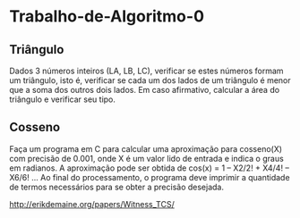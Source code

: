 # Trabalho-de-Algoritmo-0

## Triângulo
Dados 3 números inteiros (LA, LB, LC), verificar se estes números formam um triângulo,
isto é, verificar se cada um dos lados de um triângulo
é menor que a soma dos outros dois lados.
Em caso afirmativo, calcular a área do triângulo e verificar seu tipo.

## Cosseno
Faça um programa em C para calcular uma aproximação para cosseno(X) com precisão
de 0.001, onde X é um valor lido de entrada e indica o graus em radianos. A
aproximação pode ser obtida de cos(x) = 1 – X2/2! + X4/4! – X6/6! ...
Ao final do processamento, o programa deve imprimir a quantidade de termos
necessários para se obter a precisão desejada.

http://erikdemaine.org/papers/Witness_TCS/
